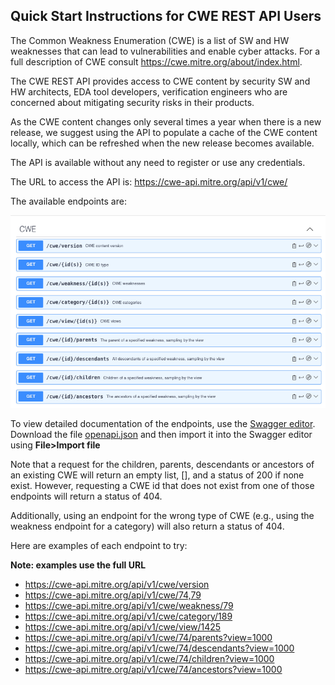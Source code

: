 ## Quick Start Instructions for CWE REST API Users

The Common Weakness Enumeration (CWE) is a list of SW and HW weaknesses that can lead to vulnerabilities and enable cyber attacks. For a full description of CWE consult https://cwe.mitre.org/about/index.html.

The CWE REST API provides access to CWE content by security SW and HW architects, EDA tool developers, verification engineers who are concerned about mitigating security risks in their products.

As the CWE content changes only several times a year when there is a new release, we suggest using the API to populate a cache of the CWE content locally, which can be refreshed when the new release becomes available.  

The API is available without any need to register or use any credentials.

The URL to access the API is: https://cwe-api.mitre.org/api/v1/cwe/

The available endpoints are:

![endpoints](endpoints.png)

To view detailed documentation of the endpoints, use the [Swagger editor](https://editor.swagger.io). Download the file [openapi.json](openapi.json) and then import it into the Swagger editor using **File>Import file**

Note that a request for the children, parents, descendants or ancestors of an existing CWE will return an empty list, [], and a status of 200 if none exist.  However, requesting a CWE id that does not exist from one of those endpoints will return a status of 404.

Additionally, using an endpoint for the wrong type of CWE (e.g., using the weakness endpoint for a category) will also return a status of 404.
 
Here are examples of each endpoint to try:

**Note: examples use the full URL**
 
- https://cwe-api.mitre.org/api/v1/cwe/version
- https://cwe-api.mitre.org/api/v1/cwe/74,79
- https://cwe-api.mitre.org/api/v1/cwe/weakness/79
- https://cwe-api.mitre.org/api/v1/cwe/category/189
- https://cwe-api.mitre.org/api/v1/cwe/view/1425
- https://cwe-api.mitre.org/api/v1/cwe/74/parents?view=1000
- https://cwe-api.mitre.org/api/v1/cwe/74/descendants?view=1000
- https://cwe-api.mitre.org/api/v1/cwe/74/children?view=1000
- https://cwe-api.mitre.org/api/v1/cwe/74/ancestors?view=1000

